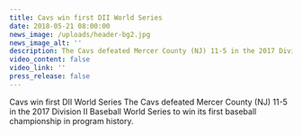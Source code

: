 ```yaml
---
title: Cavs win first DII World Series
date: 2018-05-21 08:00:00
news_image: /uploads/header-bg2.jpg
news_image_alt: ''
description: The Cavs defeated Mercer County (NJ) 11-5 in the 2017 Division II Baseball World Series . . .
video_content: false
video_link: ''
press_release: false
---
```


Cavs win first DII World Series
​The Cavs defeated Mercer County (NJ) 11-5 in the 2017 Division II Baseball World Series to win its first baseball championship in program history.
